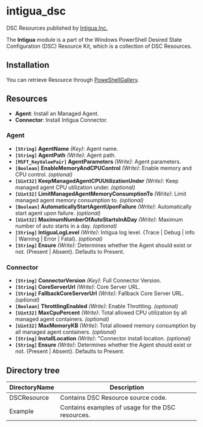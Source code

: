 # intigua_dsc

DSC Resources published  by [Intigua.Inc.](http://www.intigua.com)

The **Intigua** module is a part of the Windows PowerShell Desired State Configuration (DSC) Resource Kit, which is a collection of DSC Resources.

## Installation

You can retrieve Resource through [PoweShellGallery](https://www.powershellgallery.com/packages/Intigua).

## Resources

- **Agent**: Install an Managed Agent.
- **Connector**: Install Intigua Connector.

### Agent
- **`[String]` AgentName** _(Key)_: Agent name.
- **`[String]` AgentPath** _(Write)_: Agent path.
- **`[MSFT_KeyValuePair]` AgentParameters** _(Write)_: Agent parameters.
- **`[Boolean]` EnableMemoryAndCPUControl** _(Write)_: Enable memory and CPU control. _(optional)_
- **`[Uint32]` KeepManagedAgentCPUUtilizationUnder** _(Write)_: Keep managed agent CPU utilization under. _(optional)_
- **`[Uint32]` LimitManagedAgentMemoryConsumptionTo** _(Write)_: Limit managed agent memory consumption to. _(optional)_
- **`[Boolean]` AutomaticallyStartAgentUponFailure** _(Write)_: Automatically start agent upon failure. _(optional)_
- **`[Uint32]` MaximumNumberOfAutoStartsInADay** _(Write)_: Maximum number of auto starts in a day. _(optional)_
- **`[String]` IntiguaLogLevel** _(Write)_: Intigua log level. {Trace | Debug | info | Warning | Error | Fatal}. _(optional)_
- **`[String]` Ensure** _(Write)_: Determines whether the Agent should exist or not. {Present | Absent}. Defaults to Present.

### Connector
- **`[String]` ConnectorVersion** _(Key)_: Full Connector Version.
- **`[String]` CoreServerUrl** _(Write)_: Core Server URL.
- **`[String]` FallbackCoreServerUrl** _(Write)_: Fallback Core Server URL. _(optional)_
- **`[Boolean]` ThrottlingEnabled** _(Write)_: Enable Throttling. _(optional)_
- **`[Uint32]` MaxCpuPercent** _(Write)_: Total allowed CPU utilization by all managed agent containers. _(optional)_
- **`[Uint32]` MaxMemoryKB** _(Write)_: Total allowed memory consumption by all managed agent containers. _(optional)_
- **`[String]` InstallLocation** _(Write)_: "Connector install location. _(optional)_
- **`[String]` Ensure** _(Write)_: Determines whether the Agent should exist or not. {Present | Absent}. Defaults to Present.

## Directory tree
DirectoryName | Description
----|----
DSCResource | Contains DSC Resource source code.
Example | Contains examples of usage for the DSC resources.
